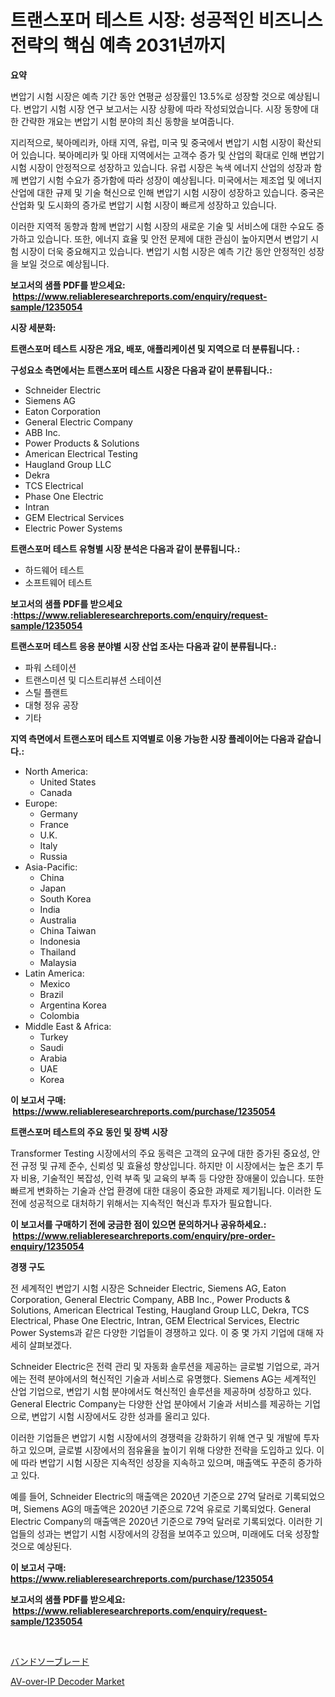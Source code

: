 <p><h1>트랜스포머 테스트 시장: 성공적인 비즈니스 전략의 핵심 예측 2031년까지</h1></p><p><strong>요약</strong></p>
<p><p>변압기 시험 시장은 예측 기간 동안 연평균 성장률인 13.5%로 성장할 것으로 예상됩니다. 변압기 시험 시장 연구 보고서는 시장 상황에 따라 작성되었습니다. 시장 동향에 대한 간략한 개요는 변압기 시험 분야의 최신 동향을 보여줍니다. </p><p>지리적으로, 북아메리카, 아태 지역, 유럽, 미국 및 중국에서 변압기 시험 시장이 확산되어 있습니다. 북아메리카 및 아태 지역에서는 고객수 증가 및 산업의 확대로 인해 변압기 시험 시장이 안정적으로 성장하고 있습니다. 유럽 시장은 녹색 에너지 산업의 성장과 함께 변압기 시험 수요가 증가함에 따라 성장이 예상됩니다. 미국에서는 제조업 및 에너지 산업에 대한 규제 및 기술 혁신으로 인해 변압기 시험 시장이 성장하고 있습니다. 중국은 산업화 및 도시화의 증가로 변압기 시험 시장이 빠르게 성장하고 있습니다.</p><p>이러한 지역적 동향과 함께 변압기 시험 시장의 새로운 기술 및 서비스에 대한 수요도 증가하고 있습니다. 또한, 에너지 효율 및 안전 문제에 대한 관심이 높아지면서 변압기 시험 시장이 더욱 중요해지고 있습니다. 변압기 시험 시장은 예측 기간 동안 안정적인 성장을 보일 것으로 예상됩니다.</p></p>
<p><strong>보고서의 샘플 PDF를 받으세요: &nbsp;<a href="https://www.reliableresearchreports.com/enquiry/request-sample/1235054">https://www.reliableresearchreports.com/enquiry/request-sample/1235054</a></strong></p>
<p><strong>시장 세분화:</strong></p>
<p><strong> 트랜스포머 테스트 시장은 개요, 배포, 애플리케이션 및 지역으로 더 분류됩니다. :</strong></p>
<p><strong>구성요소 측면에서는 트랜스포머 테스트 시장은 다음과 같이 분류됩니다.:</strong></p>
<p><ul><li>Schneider Electric</li><li>Siemens AG</li><li>Eaton Corporation</li><li>General Electric Company</li><li>ABB Inc.</li><li>Power Products & Solutions</li><li>American Electrical Testing</li><li>Haugland Group LLC</li><li>Dekra</li><li>TCS Electrical</li><li>Phase One Electric</li><li>Intran</li><li>GEM Electrical Services</li><li>Electric Power Systems</li></ul></p>
<p><strong> 트랜스포머 테스트 유형별 시장 분석은 다음과 같이 분류됩니다.:</strong></p>
<p><ul><li>하드웨어 테스트</li><li>소프트웨어 테스트</li></ul></p>
<p><strong>보고서의 샘플 PDF를 받으세요 :<a href="https://www.reliableresearchreports.com/enquiry/request-sample/1235054">https://www.reliableresearchreports.com/enquiry/request-sample/1235054</a></strong></p>
<p><strong> 트랜스포머 테스트 응용 분야별 시장 산업 조사는 다음과 같이 분류됩니다.:</strong></p>
<p><ul><li>파워 스테이션</li><li>트랜스미션 및 디스트리뷰션 스테이션</li><li>스틸 플랜트</li><li>대형 정유 공장</li><li>기타</li></ul></p>
<p><strong>지역 측면에서 트랜스포머 테스트 지역별로 이용 가능한 시장 플레이어는 다음과 같습니다.:</strong></p>
<p><ul>
    <li>
        North America:
        <ul>
            <li>United States</li>
            <li>Canada</li>
        </ul>
    </li>
    <li>
        Europe:
        <ul>
            <li>Germany</li>
            <li>France</li>
            <li>U.K.</li>
            <li>Italy</li>
            <li>Russia</li>
        </ul>
    </li>
    <li>
        Asia-Pacific:
        <ul>
            <li>China</li>
            <li>Japan</li>
            <li>South Korea</li>
            <li>India</li>
            <li>Australia</li>
            <li>China Taiwan</li>
            <li>Indonesia</li>
            <li>Thailand</li>
            <li>Malaysia</li>
        </ul>
    </li>
    <li>
        Latin America:
        <ul>
            <li>Mexico</li>
            <li>Brazil</li>
            <li>Argentina Korea</li>
            <li>Colombia</li>
        </ul>
    </li>
    <li>
        Middle East & Africa:
        <ul>
            <li>Turkey</li>
            <li>Saudi</li>
            <li>Arabia</li>
            <li>UAE</li>
            <li>Korea</li>
        </ul>
    </li>
    </ul></p>
<p><strong>이 보고서 구매: &nbsp;<a href="https://www.reliableresearchreports.com/purchase/1235054">https://www.reliableresearchreports.com/purchase/1235054</a></strong></p>
<p><strong>트랜스포머 테스트의 주요 동인 및 장벽 시장</strong></p>
<p><p>Transformer Testing 시장에서의 주요 동력은 고객의 요구에 대한 증가된 중요성, 안전 규정 및 규제 준수, 신뢰성 및 효율성 향상입니다. 하지만 이 시장에서는 높은 초기 투자 비용, 기술적인 복잡성, 인력 부족 및 교육의 부족 등 다양한 장애물이 있습니다. 또한 빠르게 변화하는 기술과 산업 환경에 대한 대응이 중요한 과제로 제기됩니다. 이러한 도전에 성공적으로 대처하기 위해서는 지속적인 혁신과 투자가 필요합니다.</p></p>
<p><strong>이 보고서를 구매하기 전에 궁금한 점이 있으면 문의하거나 공유하세요.: &nbsp;<a href="https://www.reliableresearchreports.com/enquiry/pre-order-enquiry/1235054">https://www.reliableresearchreports.com/enquiry/pre-order-enquiry/1235054</a></strong></p>
<p><strong>경쟁 구도</strong></p>
<p><p>전 세계적인 변압기 시험 시장은 Schneider Electric, Siemens AG, Eaton Corporation, General Electric Company, ABB Inc., Power Products & Solutions, American Electrical Testing, Haugland Group LLC, Dekra, TCS Electrical, Phase One Electric, Intran, GEM Electrical Services, Electric Power Systems과 같은 다양한 기업들이 경쟁하고 있다. 이 중 몇 가지 기업에 대해 자세히 살펴보겠다.</p><p>Schneider Electric은 전력 관리 및 자동화 솔루션을 제공하는 글로벌 기업으로, 과거에는 전력 분야에서의 혁신적인 기술과 서비스로 유명했다. Siemens AG는 세계적인 산업 기업으로, 변압기 시험 분야에서도 혁신적인 솔루션을 제공하며 성장하고 있다. General Electric Company는 다양한 산업 분야에서 기술과 서비스를 제공하는 기업으로, 변압기 시험 시장에서도 강한 성과를 올리고 있다.</p><p>이러한 기업들은 변압기 시험 시장에서의 경쟁력을 강화하기 위해 연구 및 개발에 투자하고 있으며, 글로벌 시장에서의 점유율을 높이기 위해 다양한 전략을 도입하고 있다. 이에 따라 변압기 시험 시장은 지속적인 성장을 지속하고 있으며, 매출액도 꾸준히 증가하고 있다.</p><p>예를 들어, Schneider Electric의 매출액은 2020년 기준으로 27억 달러로 기록되었으며, Siemens AG의 매출액은 2020년 기준으로 72억 유로로 기록되었다. General Electric Company의 매출액은 2020년 기준으로 79억 달러로 기록되었다. 이러한 기업들의 성과는 변압기 시험 시장에서의 강점을 보여주고 있으며, 미래에도 더욱 성장할 것으로 예상된다.</p></p>
<p><strong>이 보고서 구매: &nbsp; <a href="https://www.reliableresearchreports.com/purchase/1235054">https://www.reliableresearchreports.com/purchase/1235054</a></strong></p>
<p><strong>보고서의 샘플 PDF를 받으세요: &nbsp;<a href="https://www.reliableresearchreports.com/enquiry/request-sample/1235054">https://www.reliableresearchreports.com/enquiry/request-sample/1235054</a></strong><strong></strong></p>
<p>&nbsp;</p>
<p><p><a href="https://github.com/SarahFahey88/Market-Research-Report-List-1/blob/main/454000612862.md">バンドソーブレード</a></p><p><a href="https://github.com/okotobwrhuteie/Market-Research-Report-List-1/blob/main/av-over-ip-decoder-market.md">AV-over-IP Decoder Market</a></p></p>